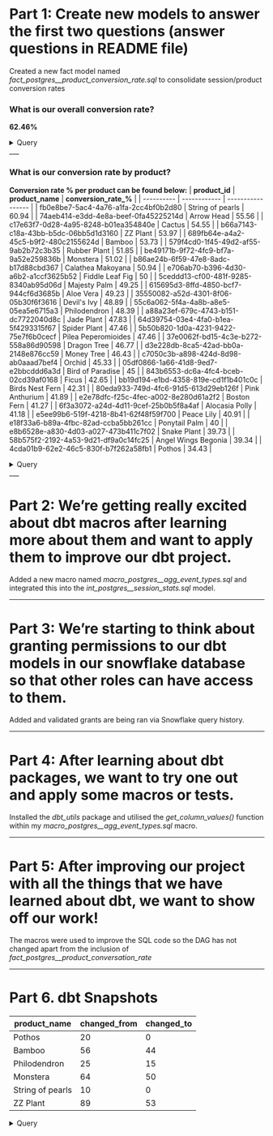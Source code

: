 # Part 1: Create new models to answer the first two questions (answer questions in README file)
Created a new fact model named *fact_postgres__product_conversion_rate.sql* to consolidate session/product conversion rates

### What is our overall conversion rate?
**62.46%**

<details>
<summary>Query</summary>

		WITH sessions AS 
		(
		  SELECT
			SESSION_ID,
			SUM(NUM_CHECKOUT) AS SUM_CHECKOUT
		  FROM DEV_DB.DBT_SIMONEDWARDSSONYCOM.FACT_POSTGRES__PRODUCT_CONVERSION_RATE
		  GROUP BY 1
		)

		SELECT 
		  ROUND((SUM(CASE WHEN SUM_CHECKOUT > 0 THEN 1 ELSE 0 END) / COUNT(SESSION_ID)) * 100, 2) AS SESSION_CONV_RATE_PERCENT,
		  ROUND(SUM(CASE WHEN SUM_CHECKOUT > 0 THEN 1 ELSE 0 END) / COUNT(SESSION_ID), 4) AS SESSION_CONV_RATE
		FROM sessions
		
</details>
___

### What is our conversion rate by product?
**Conversion rate % per product can be found below:**
| **product_id** | **product_name** | **conversion_rate_%** |
| ---------- | ------------ | ----------------- |
| fb0e8be7-5ac4-4a76-a1fa-2cc4bf0b2d80 | String of pearls | 60.94 |
| 74aeb414-e3dd-4e8a-beef-0fa45225214d | Arrow Head | 55.56 |
| c17e63f7-0d28-4a95-8248-b01ea354840e | Cactus | 54.55 |
| b66a7143-c18a-43bb-b5dc-06bb5d1d3160 | ZZ Plant | 53.97 |
| 689fb64e-a4a2-45c5-b9f2-480c2155624d | Bamboo | 53.73 |
| 579f4cd0-1f45-49d2-af55-9ab2b72c3b35 | Rubber Plant | 51.85 |
| be49171b-9f72-4fc9-bf7a-9a52e259836b | Monstera | 51.02 |
| b86ae24b-6f59-47e8-8adc-b17d88cbd367 | Calathea Makoyana | 50.94 |
| e706ab70-b396-4d30-a6b2-a1ccf3625b52 | Fiddle Leaf Fig | 50 |
| 5ceddd13-cf00-481f-9285-8340ab95d06d | Majesty Palm | 49.25 |
| 615695d3-8ffd-4850-bcf7-944cf6d3685b | Aloe Vera | 49.23 |
| 35550082-a52d-4301-8f06-05b30f6f3616 | Devil's Ivy | 48.89 |
| 55c6a062-5f4a-4a8b-a8e5-05ea5e6715a3 | Philodendron | 48.39 |
| a88a23ef-679c-4743-b151-dc7722040d8c | Jade Plant | 47.83 |
| 64d39754-03e4-4fa0-b1ea-5f4293315f67 | Spider Plant | 47.46 |
| 5b50b820-1d0a-4231-9422-75e7f6b0cecf | Pilea Peperomioides | 47.46 |
| 37e0062f-bd15-4c3e-b272-558a86d90598 | Dragon Tree | 46.77 |
| d3e228db-8ca5-42ad-bb0a-2148e876cc59 | Money Tree | 46.43 |
| c7050c3b-a898-424d-8d98-ab0aaad7bef4 | Orchid | 45.33 |
| 05df0866-1a66-41d8-9ed7-e2bbcddd6a3d | Bird of Paradise | 45 |
| 843b6553-dc6a-4fc4-bceb-02cd39af0168 | Ficus | 42.65 |
| bb19d194-e1bd-4358-819e-cd1f1b401c0c | Birds Nest Fern | 42.31 |
| 80eda933-749d-4fc6-91d5-613d29eb126f | Pink Anthurium | 41.89 |
| e2e78dfc-f25c-4fec-a002-8e280d61a2f2 | Boston Fern | 41.27 |
| 6f3a3072-a24d-4d11-9cef-25b0b5f8a4af | Alocasia Polly | 41.18 |
| e5ee99b6-519f-4218-8b41-62f48f59f700 | Peace Lily | 40.91 |
| e18f33a6-b89a-4fbc-82ad-ccba5bb261cc | Ponytail Palm | 40 |
| e8b6528e-a830-4d03-a027-473b411c7f02 | Snake Plant | 39.73 |
| 58b575f2-2192-4a53-9d21-df9a0c14fc25 | Angel Wings Begonia | 39.34 |
| 4cda01b9-62e2-46c5-830f-b7f262a58fb1 | Pothos | 34.43 |

<details>
<summary>Query</summary>

		WITH session_products AS 
		(
		  SELECT
			SESSION_ID AS "SESSION_ID",
			PRODUCT_ID AS "PRODUCT_ID",
			PRODUCT_NAME AS "PRODUCT_NAME",
			SUM(NUM_CHECKOUT) AS SUM_CHECKOUT
		  FROM DEV_DB.DBT_SIMONEDWARDSSONYCOM.FACT_POSTGRES__PRODUCT_CONVERSION_RATE
		  GROUP BY 1,2,3
		)

		SELECT
		  PRODUCT_ID,
		  PRODUCT_NAME,
		  ROUND((SUM(CASE WHEN SUM_CHECKOUT > 0 THEN 1 ELSE 0 END)  / COUNT(SESSION_ID)) * 100, 2) AS PRODUCT_CONV_RATE_PERCENT,
		  ROUND(SUM(CASE WHEN SUM_CHECKOUT > 0 THEN 1 ELSE 0 END)  / COUNT(SESSION_ID), 4) AS PRODUCT_CONV_RATE
		FROM session_products
		GROUP BY 1,2
		ORDER BY 3 DESC
		
</details>
___

# Part 2: We’re getting really excited about dbt macros after learning more about them and want to apply them to improve our dbt project.
Added a new macro named *macro_postgres__agg_event_types.sql* and integrated this into the *int_postgres__session_stats.sql* model.
___

# Part 3: We’re starting to think about granting permissions to our dbt models in our snowflake database so that other roles can have access to them.
Added and validated grants are being ran via Snowflake query history.
___

# Part 4:  After learning about dbt packages, we want to try one out and apply some macros or tests.
Installed the *dbt_utils* package and utilised the *get_column_values()* function within my *macro_postgres__agg_event_types.sql* macro.
___

# Part 5: After improving our project with all the things that we have learned about dbt, we want to show off our work!
The macros were used to improve the SQL code so the DAG has not changed apart from the inclusion of *fact_postgres__product_conversation_rate*
___

# Part 6. dbt Snapshots
| **product_name** | **changed_from** | **changed_to** | 
| ------------ | ------------ | ---------- |
| Pothos | 20 | 0 |
| Bamboo | 56 | 44 |
| Philodendron | 25 | 15 |
| Monstera | 64 | 50 |
| String of pearls | 10 | 0 |
| ZZ Plant | 89 | 53 |

<details>
<summary>Query</summary>

		SELECT
		  SS1.dbt_valid_to AS "change_date",
		  SS1.name AS "product_name",
		  SS1.inventory AS changed_from,
		  SS2.inventory AS changed_to
		FROM DEV_DB.DBT_SIMONEDWARDSSONYCOM.PRODUCTS_SNAPSHOT SS1
		JOIN DEV_DB.DBT_SIMONEDWARDSSONYCOM.PRODUCTS_SNAPSHOT SS2 ON SS1.product_id = SS2.product_id AND SS1.dbt_valid_to = SS2.dbt_valid_from
		WHERE SS1.dbt_valid_to > DATEADD(day, -DATE_PART(dow, CURRENT_DATE()), CURRENT_DATE())

</details>